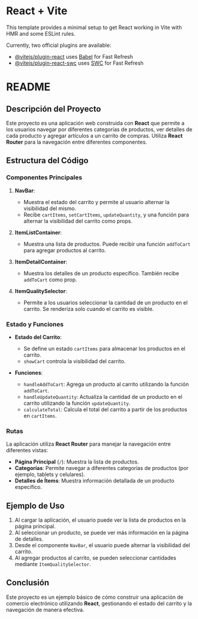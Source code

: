 # React + Vite

This template provides a minimal setup to get React working in Vite with HMR and some ESLint rules.

Currently, two official plugins are available:

- [@vitejs/plugin-react](https://github.com/vitejs/vite-plugin-react/blob/main/packages/plugin-react/README.md) uses [Babel](https://babeljs.io/) for Fast Refresh
- [@vitejs/plugin-react-swc](https://github.com/vitejs/vite-plugin-react-swc) uses [SWC](https://swc.rs/) for Fast Refresh
# README

## Descripción del Proyecto

Este proyecto es una aplicación web construida con **React** que permite a los usuarios navegar por diferentes categorías de productos, ver detalles de cada producto y agregar artículos a un carrito de compras. Utiliza **React Router** para la navegación entre diferentes componentes.

## Estructura del Código

### Componentes Principales

1. **NavBar**: 
   - Muestra el estado del carrito y permite al usuario alternar la visibilidad del mismo.
   - Recibe `cartItems`, `setCartItems`, `updateQuantity`, y una función para alternar la visibilidad del carrito como props.

2. **ItemListContainer**: 
   - Muestra una lista de productos. Puede recibir una función `addToCart` para agregar productos al carrito.

3. **ItemDetailContainer**: 
   - Muestra los detalles de un producto específico. También recibe `addToCart` como prop.

4. **ItemQualitySelector**:
   - Permite a los usuarios seleccionar la cantidad de un producto en el carrito. Se renderiza solo cuando el carrito es visible.

### Estado y Funciones

- **Estado del Carrito**:
  - Se define un estado `cartItems` para almacenar los productos en el carrito.
  - `showCart` controla la visibilidad del carrito.

- **Funciones**:
  - `handleAddToCart`: Agrega un producto al carrito utilizando la función `addToCart`.
  - `handleUpdateQuantity`: Actualiza la cantidad de un producto en el carrito utilizando la función `updateQuantity`.
  - `calculateTotal`: Calcula el total del carrito a partir de los productos en `cartItems`.

### Rutas

La aplicación utiliza **React Router** para manejar la navegación entre diferentes vistas:

- **Página Principal** (`/`): Muestra la lista de productos.
- **Categorías**: Permite navegar a diferentes categorías de productos (por ejemplo, tablets y celulares).
- **Detalles de Ítems**: Muestra información detallada de un producto específico.

## Ejemplo de Uso

1. Al cargar la aplicación, el usuario puede ver la lista de productos en la página principal.
2. Al seleccionar un producto, se puede ver más información en la página de detalles.
3. Desde el componente `NavBar`, el usuario puede alternar la visibilidad del carrito.
4. Al agregar productos al carrito, se pueden seleccionar cantidades mediante `ItemQualitySelector`.

## Conclusión

Este proyecto es un ejemplo básico de cómo construir una aplicación de comercio electrónico utilizando **React**, gestionando el estado del carrito y la navegación de manera efectiva.
